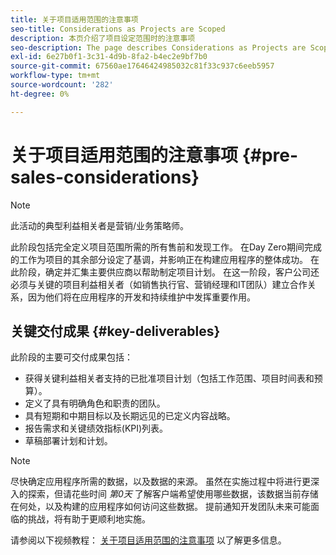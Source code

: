 ```yaml
---
title: 关于项目适用范围的注意事项
seo-title: Considerations as Projects are Scoped
description: 本页介绍了项目设定范围时的注意事项
seo-description: The page describes Considerations as Projects are Scoped
exl-id: 6e27b0f1-3c31-4d9b-8fa2-b4ec2e9bf7b0
source-git-commit: 67560ae17646424985032c81f33c937c6eeb5957
workflow-type: tm+mt
source-wordcount: '282'
ht-degree: 0%

---
```


# 关于项目适用范围的注意事项 {#pre-sales-considerations}

>[!NOTE]
>此活动的典型利益相关者是营销/业务策略师。

此阶段包括完全定义项目范围所需的所有售前和发现工作。 在Day Zero期间完成的工作为项目的其余部分设定了基调，并影响正在构建应用程序的整体成功。
在此阶段，确定并汇集主要供应商以帮助制定项目计划。 在这一阶段，客户公司还必须与关键的项目利益相关者（如销售执行官、营销经理和IT团队）建立合作关系，因为他们将在应用程序的开发和持续维护中发挥重要作用。

## 关键交付成果 {#key-deliverables}

此阶段的主要可交付成果包括：

* 获得关键利益相关者支持的已批准项目计划（包括工作范围、项目时间表和预算）。
* 定义了具有明确角色和职责的团队。
* 具有短期和中期目标以及长期远见的已定义内容战略。
* 报告需求和关键绩效指标(KPI)列表。
* 草稿部署计划和计划。

>[!NOTE]
>
>尽快确定应用程序所需的数据，以及数据的来源。 虽然在实施过程中将进行更深入的探索，但请花些时间 *第0天* 了解客户端希望使用哪些数据，该数据当前存储在何处，以及构建的应用程序如何访问这些数据。 提前通知开发团队未来可能面临的挑战，将有助于更顺利地实施。

请参阅以下视频教程： [关于项目适用范围的注意事项](https://helpx.adobe.com/experience-manager/6-5/screens/using/project-considerations.html) 以了解更多信息。
